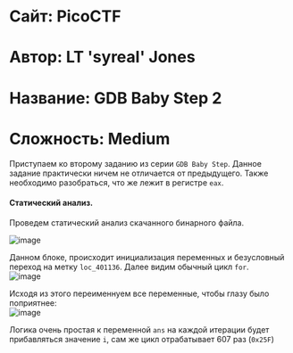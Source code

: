 
# Сайт: PicoCTF
# Автор: LT 'syreal' Jones
# Название: GDB Baby Step 2
# Сложность: Medium

Приступаем ко второму заданию из серии `GDB Baby Step`. Данное задание практически ничем не отличается от предыдущего.
Также необходимо разобраться, что же лежит в регистре `eax`.

#### Статический анализ. 

Проведем статический анализ скачанного бинарного файла. <br />

![image](https://github.com/user-attachments/assets/0c09b5fe-fd22-47d5-9643-6cc9e11ac288)

Данном блоке, происходит инициализация переменных и безусловный переход на метку `loc_401136`. Далее видим обычный цикл `for`. <br />
![image](https://github.com/user-attachments/assets/31e0fb22-11d9-4565-97f6-bfd25271d37a)

Исходя из этого переименнуем все переменные, чтобы глазу было поприятнее: <br />
![image](https://github.com/user-attachments/assets/e79e350e-41fc-4016-a1d1-24637bc7a71f)

Логика очень простая к переменной `ans` на каждой итерации будет прибавляться значение `i`, сам же цикл отрабатывает 607 раз (`0x25F`)
